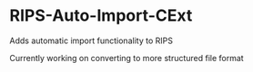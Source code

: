 # RIPS-Auto-Import-CExt
Adds automatic import functionality to RIPS

Currently working on converting to more structured file format
